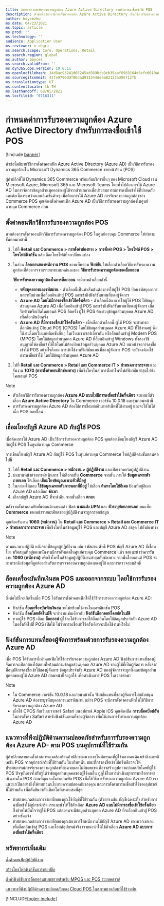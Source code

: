 ```yaml
---
title: กำหนดค่าการรับรองความถูกต้อง Azure Active Directory สำหรับการลงชื่อเข้าใช้ POS
description: หัวข้อนี้อธิบายวิธีการตั้งค่าคอนฟิก Azure Active Directory เป็นวิธีการรับรองความถูกต้องใน Microsoft Dynamics 365 Commerce ขายหน้าร้าน
author: boycezhu
ms.date: 04/23/2021
ms.topic: article
ms.prod: ''
ms.technology: ''
audience: Application User
ms.reviewer: v-chgri
ms.search.scope: Core, Operations, Retail
ms.search.region: global
ms.author: boycez
ms.search.validFrom: ''
ms.dyn365.ops.version: 10.0.11
ms.openlocfilehash: 14d8ac93241d05245ad989bcb3cb35aaf8969164d6cfc6010a8e9d426987a1ca
ms.sourcegitcommit: 42fe9790ddf0bdad911544deaa82123a396712fb
ms.translationtype: HT
ms.contentlocale: th-TH
ms.lasthandoff: 08/05/2021
ms.locfileid: "6716311"
---
```

# <a name="configure-azure-active-directory-authentication-for-pos-sign-in"></a>กำหนดค่าการรับรองความถูกต้อง Azure Active Directory สำหรับการลงชื่อเข้าใช้ POS

[!include [banner](includes/banner.md)]

หัวข้อนี้อธิบายวิธีการตั้งค่าคอนฟิก Azure Active Directory (Azure AD) เป็นวิธีการรับรองความถูกต้องใน Microsoft Dynamics 365 Commerce ขายหน้าร้าน (POS)

ผู้ค้าปลีกที่ใช้ Dynamics 365 Commerce พร้อมกับบริการอื่นๆ ของ Microsoft Cloud เช่น Microsoft Azure, Microsoft 365 และ Microsoft Teams โดยทั่วไปต้องการใช้ Azure AD ในการจัดการข้อมูลส่วนบุคคลของผู้ใช้จากส่วนกลางเพื่อประสบการณ์การลงชื่อเข้าใช้ที่ปลอดภัยและต่อเนื่องระหว่างแอพลิเคชันต่างๆ เมื่อต้องการใช้ Azure AD การรับรองความถูกต้องของ Commerce POS คุณต้องตั้งค่าคอนฟิก Azure AD เป็นวิธีการรับรองความถูกต้องในศูนย์ควบคุม Commerce ก่อน

## <a name="configure-pos-authentication-method"></a>ตั้งค่าคอนฟิกวิธีการรับรองความถูกต้อง POS

หากต้องการตั้งค่าคอนฟิกวิธีการรับรองความถูกต้อง POS ในศูนย์ควบคุม Commerce ให้ทำตามขั้นตอนเหล่านี้
    
1. ไปที่ **Retail และ Commerce \> การตั้งค่าช่องทาง \> การตั้งค่า POS \> โพรไฟล์ POS \> โพรไฟล์ฟังก์ชัน** แล้วเลือกโพรไฟล์ที่จะเปลี่ยนแปลง
1. ในส่วน **ล็อกออนของพนักงาน POS** ของแท็บด่วน **ฟังก์ชัน** ให้เลือกตัวเลือกวิธีการรับรองความถูกต้องที่ต้องการจากรายการแบบหล่นลงของ **วิธีการรับรองความถูกต้องของล็อกออน**

    **วิธีการรับรองความถูกต้องในการล็อกออน** จะมีสามตัวเลือกดังนี้
    
    - **รหัสบุคลากรและรหัสผ่าน** - ตัวเลือกนี้เป็นค่าเริ่มต้นต้องการให้ผู้ใช้ POS ป้อนรหัสบุคลากรและรหัสผ่านเพื่อล็อกอินเข้าสู่ POS และเข้าถึงฟังก์ชันแทนที่ของผู้จัดการ
    - **Azure AD โดยไม่มีการลงชื่อเข้าใช้ครั้งเดียว** - ตัวเลือกนี้ต้องการให้ผู้ใช้ POS ใช้ข้อมูลส่วนบุคคล Azure AD เพื่อล็อกอินเข้าสู่ POS และเข้าถึงฟังก์ชันแทนที่ของผู้จัดการ เมื่อรีเฟรชหรือเปิดไคลเอนต์ POS อีกครั้ง ผู้ใช้ POS ต้องระบุข้อมูลส่วนบุคคล Azure AD เพื่อล็อกอินอีกครั้ง
    - **Azure AD ที่มีการลงชื่อเข้าใช้ครั้งเดียว** - เมื่อเลือกตัวเลือกนี้ ผู้ใช้ POS จะสามารถล็อกอินเข้าสู่ Cloud POS (CPOS) โดยใช้ข้อมูลส่วนบุคคล Azure AD ที่ใช้งานอยู่ ซึ่งใช้งานโดยเว็บแอพลิเคชันอื่นๆ ในเว็บเบราเซอร์เดียวกัน หรือล็อกอินเข้าสู่ Modern POS (MPOS) โดยใช้ข้อมูลส่วนบุคคล Azure AD ที่ล็อกอินเข้าสู่ Windows ทั้งสองวิธีอนุญาตให้ลงชื่อเข้าใช้ได้โดยไม่ต้องป้อนข้อมูลส่วนบุคคล Azure AD บนหน้าจอการลงชื่อเข้าใช้ POS อย่างไรก็ตาม การเข้าใช้งานฟังก์ชันแทนที่ของผู้จัดการ POS จะยังคงต้องใช้การลงชื่อเข้าใช้ โดยใช้ข้อมูลส่วนบุคคล Azure AD

1. ไปที่ **Retail และ Commerce > Retail และ Commerce IT > กําหนดการกระจาย** และรันงาน **1070 (การตั้งค่าคอนฟิกช่องทาง)** เพื่อซิงโครไนส์ การตั้งค่าโพรไฟล์ฟังก์ชันล่าสุดไปยังไคลเอนต์ POS

> [!NOTE]
> - ตัวเลือกวิธีการรับรองความถูกต้อง **Azure AD แบบไม่มีการลงชื่อเข้าใช้ครั้งเดียว** จะแทนที่ตัวเลือก **Azure Active Directory** ใน Commerce เวอร์ชัน 10.0.18 และรุ่นก่อนหน้านี้
> - การรับรองความถูกต้อง Azure AD ต้องใช้การเชื่อมต่ออินเทอร์เน็ตที่ใช้งานอยู่ และจะใช้ไม่ได้เมื่อ POS ออฟไลน์

## <a name="associate-azure-ad-accounts-with-pos-users"></a>เชื่อมโยงบัญชี Azure AD กับผู้ใช้ POS

เมื่อต้องการใช้ Azure AD เป็นวิธีการรับรองความถูกต้อง POS คุณต้องเชื่อมโยงบัญชี Azure AD กับผู้ใช้ POS ในศูนย์ควบคุม Commerce 

การเชื่อมโยงบัญชี Azure AD กับผู้ใช้ POS ในศูนย์ควบคุม Commerce ให้ปฏิบัติตามขั้นตอนต่อไปนี้
    
1. ไปที่ **Retail และ Commerce > พนักงาน > ผู้ปฏิบัติงาน** และเปิดเรกคอร์ดผู้ปฏิบัติงาน
1. บนบานหน้าต่างการดำเนินการ ให้เลือกแท็บ **Commerce** จากนั้น ภายใต้ **ข้อมูลเฉพาะตัวภายนอก** ให้เลือก **เชื่อมโยงข้อมูลเฉพาะตัวที่มีอยู่** 
1. ในกล่องโต้ตอบ **ใช้ข้อมูลเฉพาะตัวภายนอกที่มีอยู่** ให้เลือก **ค้นหาโดยใช้อีเมล** ป้อนที่อยู่อีเมล Azure AD แล้วเลือก **ค้นหา**
1. เลือกบัญชี Azure AD ที่จะส่งคืน จากนั้นเลือก **ตกลง**

หลังจากตั้งค่าคอนฟิกขั้นตอนด้านบนแล้ว ฟิลด์ **นามแฝง** **UPN** และ **ตัวระบุย่อยภายนอก** บนแท็บ **Commerce** ของหน้ารายละเอียดของผู้ปฏิบัติงานจะถูกกรอกข้อมูล

คุณต้องรันงาน **1060 (พนักงาน)** ใน **Retail และ Commerce > Retail และ Commerce IT > กำหนดการการกระจาย** เพื่อซิงโครไนส์ข้อมูลผู้ใช้ POS และบัญชี Azure AD ล่าสุด ไปยังช่องทาง

> [!NOTE]
> ตามแนวทางปฏิบัติ หลังจากที่ข้อมูลผู้ปฏิบัติงาน เช่น รหัสผ่าน สิทธิ์ POS บัญชี Azure AD ที่เชื่อมโยง หรือสมุดที่อยู่ของพนักงานมีการอัพเดตในศูนย์ควบคุม Commerce แล้ว ขอแนะนำว่าควรรันงาน **1060 (พนักงาน)** เพื่อซิงโครไนส์ข้อมูลผู้ปฏิบัติงานล่าสุดกับช่องทาง จากนั้นไคลเอนต์ POS จะสามารถดึงข้อมูลที่ถูกต้องสำหรับการตรวจสอบความถูกต้องของผู้ใช้ และการตรวจสอบสิทธิ์

## <a name="pos-lock-register-and-sign-out-with-azure-ad-authentication"></a>ล็อคเครื่องบันทึกเงินสด POS และออกจากระบบ โดยใช้การรับรองความถูกต้อง Azure AD

สิ่งต่อไปนี้จะเกิดขึ้นเมื่อ POS ได้รับการตั้งค่าคอนฟิกให้ใช้วิธีการบรองความถูกต้อง Azure AD:

- ฟังก์ชัน **ล็อคเครื่องบันทึกเงินสด** จะไม่พร้อมใช้งานในแอพลิเคชัน POS 
- ฟังก์ชัน **ล็อคโดยอัตโนมัติ** จะทำงานเช่นเดียวกับ **ฟังก์ชันล็อกออฟโดยอัตโนมัติ**
- หากผู้ใช้ POS เลือก **ล็อกออฟ** ผู้ใช้จะได้รับการขอให้ล็อกอินโดยใช้ข้อมูลประจำตัว Azure AD ในครั้งถัดไปที่ POS เปิดใช้ ไม่ว่าการลงชื่อเข้าใช้ครั้งเดียวจะเปิดใช้งานหรือไม่

## <a name="manager-override-functionality-with-azure-ad-authentication"></a>ฟังก์ชันการแทนที่ของผู้จัดการพร้อมด้วยการรับรองความถูกต้อง Azure AD

เมื่อ POS ได้รับการตั้งค่าคอนฟิกให้ใช้การรับรองความถูกต้อง Azure AD ฟังก์ชันการแทนที่ของผู้จัดการจะเปิดกล่องโต้ตอบที่พร้อมต์ถามข้อมูลส่วนบุคคล Azure AD ของผู้ใช้ที่เป็นผู้จัดการ หลังจากที่อนุมัติการลงชื่อเข้าใช้ของผู้จัดการ ข้อมูลประจำตัว Azure AD ของผู้จัดการจะถูกทิ้งและข้อมูลส่วนบุคคลของผู้ใช้ Azure AD ก่อนหน้านี้จะถูกใช้ เพื่อดําเนินการ POS ในเวลาต่อมา

> [!NOTE]
> - ใน Commerce เวอร์ชัน 10.0.18 และก่อนหน้านั้น ฟังก์ชันแทนที่ของผู้จัดการไม่สนับสนุน Azure AD ต้องระบุรหัสบุคลากรและรหัสผ่าน แม้ว่า POS จะมีการตั้งค่าคอนฟิกให้ใช้วิธีการรับรองความถูกต้อง Azure AD
> - เมื่อใช้ CPOS กับเว็บเบราเซอร์ Safari บนอุปกรณ์ Apple iOS คุณต้องปิด **การบล็อคป๊อปอัพ** ในการตั้งค่า Safari สำหรับฟังก์ชันแทนที่ของผู้จัดการ เพื่อใช้งานการรับรองความถูกต้อง Azure AD 

## <a name="security-best-practices-for-azure-ad-based-pos-authentication-on-shared-devices"></a>แนวทางที่พึงปฏิบัติด้านความปลอดภัยสำหรับการรับรองความถูกต้อง Azure AD- ตาม POS บนอุปกรณ์ที่ใช้ร่วมกัน

ผู้ค้าปลีกหลายคนตั้งค่าสภาพแวดล้อมร้านค้าปลีกของพวกเขาในลักษณะที่ผู้ใช้หลายคนต้องเข้าถึงแอพลิเคชัน POS จากอุปกรณ์จริงที่ใช้ร่วมกัน ในบริบทนั้น ขณะที่การลงชื่อเข้าใช้ครั้งเดียวจะให้ประสบการณ์การรับรองความถูกต้องที่สะดวกและไม่มีขอบเขต ก็อาจสร้างลูปความปลอดภัยโดยที่ผู้ใช้ POS ปัจจุบันอาจไม่รับรู้ได้ว่าข้อมูลส่วนบุคคลของผู้ใช้คนอื่น ถูฏใช้ในการดําเนินธุรกรรมหรือการดําเนินงานใน POS ก่อนที่คุณจะตั้งค่าคอนฟิก POS เพื่อใช้วิธีการรับรองความถูกต้อง Azure AD เราแนะนำเป็นอย่างยิ่งให้ทบทวนนโยบายความปลอดภัยของคุณ และการตั้งค่าการลงชื่อเข้าใช้ของอุปกรณ์ที่ใช้ร่วมกัน เพื่อตัดสินว่าตัวเลือกใดที่เหมาะสมที่สุด

- ถ้าสภาพแวดล้อมการขายปลีกของคุณใช้บัญชีที่ใช้ร่วมกัน (ตัวอย่างเช่น บัญชีเฉพาะที่) สำหรับการลงชื่อเข้าใช้อุปกรณ์จริง เราแนะนำให้ใช้ตัวเลือก **Azure AD แบบไม่มีการลงชื่อเข้าใช้ครั้งเดียว** ซึ่งช่วยให้มั่นใจว่าผู้ใช้ POS แต่ละคนจะมีข้อมูลส่วนบุคคล Azure AD ที่จะล็อกอินเข้าสู่ POS อย่างชัดแจ้ง
- ถ้าสภาพแวดล้อมการขายปลีกของคุณต้องการให้พนักงานใช้บัญชี Azure AD ของพวกเขาเองเพื่อล็อกอินเข้าสู่ POS และโฮสต์อุปกรณ์จริง เราแนะนำให้ใช้ตัวเลือก **Azure AD แบบการลงชื่อเข้าใช้ครั้งเดียว**

## <a name="additional-resources"></a>ทรัพยากรเพิ่มเติม

[ ตั้งค่าคอนฟิกผู้ปฏิบัติงาน](tasks/worker.md)

[สร้างโพรไฟล์ฟังก์ชันการขายปลีก](retail-functionality-profile.md)


[ตั้งค่าฟังก์ชันการล็อกออนแบบขยายสำหรับ MPOS และ POS ระบบคลาวด์](extended-logon.md)

[แนวทางที่พึงปฏิบัติด้านความปลอดภัยของ Cloud POS ในสภาพแวดล้อมที่ใช้ร่วมกัน](dev-itpro/secure-retail-cloud-pos.md)



[!INCLUDE[footer-include](../includes/footer-banner.md)]
